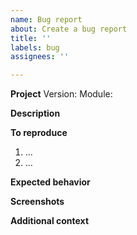```yaml
---
name: Bug report
about: Create a bug report
title: ''
labels: bug
assignees: ''

---
```


**Project**
Version:
Module:

**Description**

**To reproduce**
1. ...
2. ...

**Expected behavior**

**Screenshots**

**Additional context**
